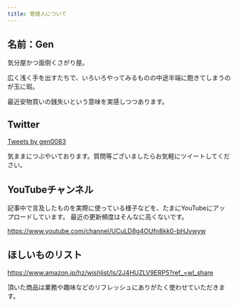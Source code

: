 ```yaml
---
title: 管理人について
---
```


## 名前：Gen

気分屋かつ面倒くさがり屋。

広く浅く手を出すたちで、いろいろやってみるものの中途半端に飽きてしまうのが玉に瑕。

最近安物買いの銭失いという意味を実感しつつあります。

## Twitter

<a class="twitter-timeline" href="https://twitter.com/gen0083?ref_src=twsrc%5Etfw">Tweets by gen0083</a> <script async src="https://platform.twitter.com/widgets.js" charset="utf-8"></script>

気ままにつぶやいております。質問等ございましたらお気軽にツイートしてください。

## YouTubeチャンネル

記事中で言及したものを実際に使っている様子などを、たまにYouTubeにアップロードしています。
最近の更新頻度はそんなに高くないです。

<https://www.youtube.com/channel/UCuLD8g4OUfn8kk0-bHJvwyw>

## ほしいものリスト

<https://www.amazon.jp/hz/wishlist/ls/2J4HUZLV9ERP5?ref_=wl_share>

頂いた商品は業務や趣味などのリフレッシュにありがたく使わせていただきます。

